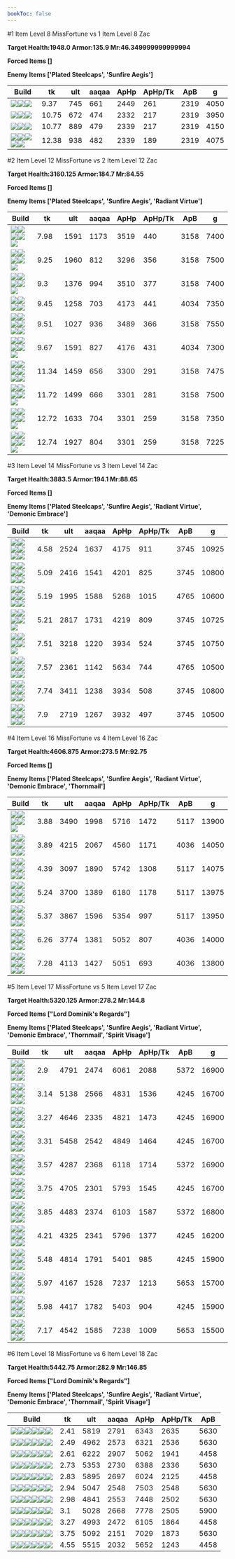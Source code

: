 ```yaml
---
bookToc: false
---
```


#1 Item Level 8 MissFortune vs 1 Item Level 8 Zac

**Target Health:1948.0 Armor:135.9 Mr:46.349999999999994**


**Forced Items []**


**Enemy Items ['Plated Steelcaps', 'Sunfire Aegis']**




Build | tk | ult | aaqaa |ApHp | ApHp/Tk | ApB | g
-|-|-|-|-|-|-|-
![](/item/3153.png)![](/item/1001.png)![](/item/1055.png)|9.37|745|661|2449|261|2319|4050
![](/item/3115.png)![](/item/1001.png)![](/item/1055.png)|10.75|672|474|2332|217|2319|3950
![](/item/6675.png)![](/item/1001.png)![](/item/1055.png)|10.77|889|479|2339|217|2319|4150
![](/item/3006.png)![](/item/1055.png)![](/item/1038.png)![](/item/1037.png)![](/item/1036.png)|12.38|938|482|2339|189|2319|4075




























































#2 Item Level 12 MissFortune vs 2 Item Level 12 Zac

**Target Health:3160.125 Armor:184.7 Mr:84.55**


**Forced Items []**


**Enemy Items ['Plated Steelcaps', 'Sunfire Aegis', 'Radiant Virtue']**




Build | tk | ult | aaqaa |ApHp | ApHp/Tk | ApB | g
-|-|-|-|-|-|-|-
![](/item/3153.png)![](/item/3036.png)![](/item/1001.png)![](/item/1055.png)![](/item/1036.png)|7.98|1591|1173|3519|440|3158|7400
![](/item/6675.png)![](/item/3036.png)![](/item/1001.png)![](/item/1055.png)![](/item/1036.png)|9.25|1960|812|3296|356|3158|7500
![](/item/3153.png)![](/item/6676.png)![](/item/1001.png)![](/item/1055.png)![](/item/1036.png)|9.3|1376|994|3510|377|3158|7400
![](/item/6675.png)![](/item/3091.png)![](/item/1001.png)![](/item/1055.png)|9.45|1258|703|4173|441|4034|7350
![](/item/3153.png)![](/item/3085.png)![](/item/1001.png)![](/item/1055.png)![](/item/1036.png)![](/item/1036.png)|9.51|1027|936|3489|366|3158|7550
![](/item/3036.png)![](/item/3091.png)![](/item/1001.png)![](/item/1055.png)![](/item/1036.png)|9.67|1591|827|4176|431|4034|7300
![](/item/6675.png)![](/item/3006.png)![](/item/1055.png)![](/item/1038.png)![](/item/1037.png)![](/item/1036.png)|11.34|1459|656|3300|291|3158|7475
![](/item/6675.png)![](/item/6696.png)![](/item/1001.png)![](/item/1055.png)![](/item/1036.png)|11.72|1499|666|3301|281|3158|7500
![](/item/3006.png)![](/item/6694.png)![](/item/1055.png)![](/item/1038.png)![](/item/1038.png)|12.72|1633|704|3301|259|3158|7350
![](/item/3036.png)![](/item/6695.png)![](/item/1001.png)![](/item/1055.png)![](/item/1037.png)|12.74|1927|804|3301|259|3158|7225




























































#3 Item Level 14 MissFortune vs 3 Item Level 14 Zac

**Target Health:3883.5 Armor:194.1 Mr:88.65**


**Forced Items []**


**Enemy Items ['Plated Steelcaps', 'Sunfire Aegis', 'Radiant Virtue', 'Demonic Embrace']**




Build | tk | ult | aaqaa |ApHp | ApHp/Tk | ApB | g
-|-|-|-|-|-|-|-
![](/item/3153.png)![](/item/3036.png)![](/item/6676.png)![](/item/1001.png)![](/item/1055.png)![](/item/1037.png)|4.58|2524|1637|4175|911|3745|10925
![](/item/3153.png)![](/item/3036.png)![](/item/6675.png)![](/item/1001.png)![](/item/1055.png)![](/item/1036.png)|5.09|2416|1541|4201|825|3745|10800
![](/item/3153.png)![](/item/3036.png)![](/item/3091.png)![](/item/1001.png)![](/item/1055.png)![](/item/1036.png)|5.19|1995|1588|5268|1015|4765|10600
![](/item/3153.png)![](/item/3036.png)![](/item/3142.png)![](/item/1055.png)![](/item/1037.png)|5.21|2817|1731|4219|809|3745|10725
![](/item/3036.png)![](/item/3508.png)![](/item/3142.png)![](/item/1055.png)![](/item/1038.png)|7.51|3218|1220|3934|524|3745|10750
![](/item/3036.png)![](/item/3091.png)![](/item/3072.png)![](/item/1001.png)![](/item/1055.png)![](/item/1036.png)|7.57|2361|1142|5634|744|4765|10500
![](/item/3036.png)![](/item/6695.png)![](/item/3142.png)![](/item/1055.png)![](/item/1038.png)![](/item/1036.png)|7.74|3411|1238|3934|508|3745|10800
![](/item/3036.png)![](/item/3095.png)![](/item/3031.png)![](/item/1001.png)![](/item/1055.png)![](/item/1036.png)|7.9|2719|1267|3932|497|3745|10500




























































#4 Item Level 16 MissFortune vs 4 Item Level 16 Zac

**Target Health:4606.875 Armor:273.5 Mr:92.75**


**Forced Items []**


**Enemy Items ['Plated Steelcaps', 'Sunfire Aegis', 'Radiant Virtue', 'Demonic Embrace', 'Thornmail']**




Build | tk | ult | aaqaa |ApHp | ApHp/Tk | ApB | g
-|-|-|-|-|-|-|-
![](/item/3153.png)![](/item/3036.png)![](/item/3091.png)![](/item/3142.png)![](/item/1038.png)|3.88|3490|1998|5716|1472|5117|13900
![](/item/3153.png)![](/item/3036.png)![](/item/6676.png)![](/item/3142.png)![](/item/1038.png)![](/item/1036.png)|3.89|4215|2067|4560|1171|4036|14050
![](/item/3153.png)![](/item/3036.png)![](/item/3091.png)![](/item/3031.png)![](/item/1001.png)![](/item/1037.png)|4.39|3097|1890|5742|1308|5117|14075
![](/item/3036.png)![](/item/3091.png)![](/item/3072.png)![](/item/6675.png)![](/item/1001.png)![](/item/1037.png)|5.24|3700|1389|6180|1178|5117|13975
![](/item/3036.png)![](/item/3091.png)![](/item/3095.png)![](/item/3142.png)![](/item/1038.png)![](/item/1036.png)|5.37|3867|1596|5354|997|5117|13950
![](/item/3036.png)![](/item/3046.png)![](/item/3072.png)![](/item/3031.png)![](/item/1001.png)![](/item/1038.png)|6.26|3774|1381|5052|807|4036|14000
![](/item/3036.png)![](/item/6695.png)![](/item/3072.png)![](/item/3031.png)![](/item/1001.png)![](/item/1038.png)|7.28|4113|1427|5051|693|4036|13800




























































#5 Item Level 17 MissFortune vs 5 Item Level 17 Zac

**Target Health:5320.125 Armor:278.2 Mr:144.8**


**Forced Items ["Lord Dominik's Regards"]**


**Enemy Items ['Plated Steelcaps', 'Sunfire Aegis', 'Radiant Virtue', 'Demonic Embrace', 'Thornmail', 'Spirit Visage']**




Build | tk | ult | aaqaa |ApHp | ApHp/Tk | ApB | g
-|-|-|-|-|-|-|-
![](/item/3153.png)![](/item/3036.png)![](/item/3091.png)![](/item/3142.png)![](/item/6676.png)![](/item/1038.png)|2.9|4791|2474|6061|2088|5372|16900
![](/item/3153.png)![](/item/3036.png)![](/item/6676.png)![](/item/3142.png)![](/item/3095.png)![](/item/1038.png)|3.14|5138|2566|4831|1536|4245|16700
![](/item/3153.png)![](/item/3036.png)![](/item/6676.png)![](/item/3142.png)![](/item/3115.png)![](/item/1038.png)|3.27|4646|2335|4821|1473|4245|16900
![](/item/3153.png)![](/item/3036.png)![](/item/6676.png)![](/item/3142.png)![](/item/6696.png)![](/item/1038.png)|3.31|5458|2542|4849|1464|4245|16700
![](/item/3153.png)![](/item/3036.png)![](/item/3091.png)![](/item/3142.png)![](/item/3087.png)![](/item/1038.png)|3.57|4287|2368|6118|1714|5372|16900
![](/item/3153.png)![](/item/3036.png)![](/item/3142.png)![](/item/3046.png)![](/item/3072.png)![](/item/1038.png)|3.75|4705|2301|5793|1545|4245|16700
![](/item/3153.png)![](/item/3036.png)![](/item/3091.png)![](/item/3142.png)![](/item/3004.png)![](/item/1038.png)|3.85|4483|2374|6103|1587|5372|16800
![](/item/3036.png)![](/item/3095.png)![](/item/3031.png)![](/item/3072.png)![](/item/3153.png)![](/item/1001.png)|4.21|4325|2341|5796|1377|4245|16200
![](/item/3036.png)![](/item/3095.png)![](/item/3031.png)![](/item/3072.png)![](/item/6696.png)![](/item/1001.png)|5.48|4814|1791|5401|985|4245|15900
![](/item/3036.png)![](/item/3046.png)![](/item/3072.png)![](/item/3031.png)![](/item/3139.png)![](/item/1001.png)|5.97|4167|1528|7237|1213|5653|15700
![](/item/3036.png)![](/item/3095.png)![](/item/3031.png)![](/item/3072.png)![](/item/3094.png)![](/item/1001.png)|5.98|4417|1782|5403|904|4245|15900
![](/item/3036.png)![](/item/6695.png)![](/item/3072.png)![](/item/3031.png)![](/item/3139.png)![](/item/1001.png)|7.17|4542|1585|7238|1009|5653|15500




























































#6 Item Level 18 MissFortune vs 6 Item Level 18 Zac

**Target Health:5442.75 Armor:282.9 Mr:146.85**


**Forced Items ["Lord Dominik's Regards"]**


**Enemy Items ['Plated Steelcaps', 'Sunfire Aegis', 'Radiant Virtue', 'Demonic Embrace', 'Thornmail', 'Spirit Visage']**




Build | tk | ult | aaqaa |ApHp | ApHp/Tk | ApB
-|-|-|-|-|-|-
![](/item/3153.png)![](/item/3036.png)![](/item/3091.png)![](/item/3142.png)![](/item/6676.png)![](/item/6696.png)|2.41|5819|2791|6343|2635|5630
![](/item/3153.png)![](/item/3036.png)![](/item/3091.png)![](/item/3142.png)![](/item/6676.png)![](/item/3115.png)|2.49|4962|2573|6321|2536|5630
![](/item/3153.png)![](/item/3036.png)![](/item/6676.png)![](/item/3142.png)![](/item/3095.png)![](/item/6696.png)|2.61|6222|2907|5062|1941|4458
![](/item/3153.png)![](/item/3036.png)![](/item/3091.png)![](/item/3142.png)![](/item/6676.png)![](/item/3087.png)|2.73|5353|2730|6388|2336|5630
![](/item/3153.png)![](/item/3036.png)![](/item/3142.png)![](/item/3046.png)![](/item/3072.png)![](/item/6676.png)|2.83|5895|2697|6024|2125|4458
![](/item/3153.png)![](/item/3036.png)![](/item/3142.png)![](/item/3046.png)![](/item/3072.png)![](/item/3091.png)|2.94|5047|2548|7503|2548|5630
![](/item/3153.png)![](/item/3036.png)![](/item/3091.png)![](/item/3142.png)![](/item/3072.png)![](/item/3085.png)|2.98|4841|2553|7448|2502|5630
![](/item/3153.png)![](/item/3036.png)![](/item/3091.png)![](/item/3072.png)![](/item/3087.png)![](/item/6692.png)|3.1|5028|2668|7778|2505|5900
![](/item/3036.png)![](/item/3046.png)![](/item/3072.png)![](/item/3031.png)![](/item/3153.png)![](/item/3508.png)|3.27|4993|2472|6105|1864|4458
![](/item/3036.png)![](/item/3095.png)![](/item/3031.png)![](/item/3072.png)![](/item/3094.png)![](/item/3091.png)|3.75|5092|2151|7029|1873|5630
![](/item/3004.png)![](/item/3036.png)![](/item/3072.png)![](/item/3094.png)![](/item/3508.png)![](/item/3031.png)|4.55|5515|2032|5652|1243|4458




























































